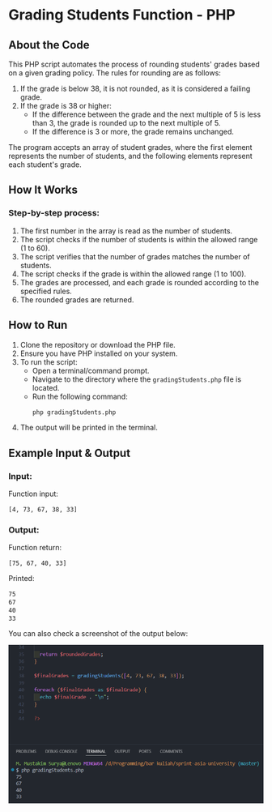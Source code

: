 # Grading Students Function - PHP

## About the Code

This PHP script automates the process of rounding students' grades based on a given grading policy. The rules for rounding are as follows:

1. If the grade is below 38, it is not rounded, as it is considered a failing grade.
2. If the grade is 38 or higher:
   - If the difference between the grade and the next multiple of 5 is less than 3, the grade is rounded up to the next multiple of 5.
   - If the difference is 3 or more, the grade remains unchanged.

The program accepts an array of student grades, where the first element represents the number of students, and the following elements represent each student's grade.

## How It Works

### Step-by-step process:
1. The first number in the array is read as the number of students.
2. The script checks if the number of students is within the allowed range (1 to 60).
3. The script verifies that the number of grades matches the number of students.
4. The script checks if the grade is within the allowed range (1 to 100).
5. The grades are processed, and each grade is rounded according to the specified rules.
6. The rounded grades are returned.

## How to Run

1. Clone the repository or download the PHP file.
2. Ensure you have PHP installed on your system.
3. To run the script:
   - Open a terminal/command prompt.
   - Navigate to the directory where the `gradingStudents.php` file is located.
   - Run the following command:
     ```bash
     php gradingStudents.php
     ```
4. The output will be printed in the terminal.

## Example Input & Output

### Input:
Function input:
```
[4, 73, 67, 38, 33]
```

### Output:
Function return:
```
[75, 67, 40, 33]
```

Printed:
```
75
67
40
33
```

You can also check a screenshot of the output below:

![Output Screenshot](https://github.com/takimsry/grading-students/blob/master/screenshots/output.png)